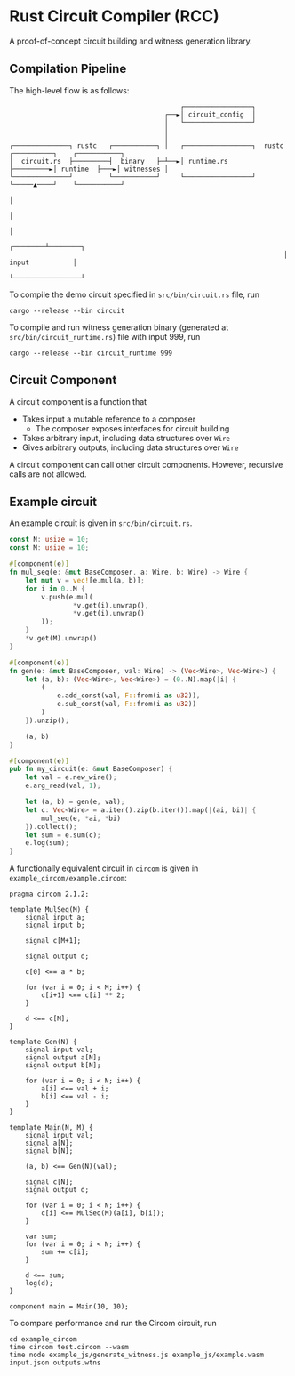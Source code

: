 # Rust Circuit Compiler (RCC)

A proof-of-concept circuit building and witness generation library.

## Compilation Pipeline

The high-level flow is as follows:

```
                                           ┌─────────────────┐
                                       ┌──►│ circuit_config  │
                                       │   └─────────────────┘
                                       │
                                       │
┌──────────────┐ rustc   ┌───────────┐ │   ┌─────────────────┐  rustc   ┌──────────┐    ┌───────────┐
│  circuit.rs  ├─────────┤  binary   ├─┴──►│ runtime.rs      ├─────────►│ runtime  ├───►│ witnesses │
└──────────────┘         └───────────┘     └─────────────────┘          └─────▲────┘    └───────────┘
                                                                              │
                                                                              │
                                                                              │
                                                                     ┌────────┴────────┐
                                                                     │ input           │
                                                                     └─────────────────┘
```

To compile the demo circuit specified in `src/bin/circuit.rs` file, run

```
cargo --release --bin circuit
```

To compile and run witness generation binary (generated at `src/bin/circuit_runtime.rs`) file with input 999, run

```
cargo --release --bin circuit_runtime 999
```

## Circuit Component

A circuit component is a function that
- Takes input a mutable reference to a composer
  - The composer exposes interfaces for circuit building
- Takes arbitrary input, including data structures over `Wire`
- Gives arbitrary outputs, including data structures over `Wire`

A circuit component can call other circuit components. However, recursive calls
are not allowed.

## Example circuit

An example circuit is given in `src/bin/circuit.rs`.

```rust
const N: usize = 10;
const M: usize = 10;

#[component(e)]
fn mul_seq(e: &mut BaseComposer, a: Wire, b: Wire) -> Wire {
    let mut v = vec![e.mul(a, b)];
    for i in 0..M {
        v.push(e.mul(
                *v.get(i).unwrap(),
                *v.get(i).unwrap()
        ));
    }
    *v.get(M).unwrap()
}

#[component(e)]
fn gen(e: &mut BaseComposer, val: Wire) -> (Vec<Wire>, Vec<Wire>) {
    let (a, b): (Vec<Wire>, Vec<Wire>) = (0..N).map(|i| {
        (
            e.add_const(val, F::from(i as u32)),
            e.sub_const(val, F::from(i as u32))
        )
    }).unzip();

    (a, b)
}

#[component(e)]
pub fn my_circuit(e: &mut BaseComposer) {
    let val = e.new_wire();
    e.arg_read(val, 1);

    let (a, b) = gen(e, val);
    let c: Vec<Wire> = a.iter().zip(b.iter()).map(|(ai, bi)| {
        mul_seq(e, *ai, *bi)
    }).collect();
    let sum = e.sum(c);
    e.log(sum);
}
```

A functionally equivalent circuit in `circom` is given in `example_circom/example.circom`:

```circom
pragma circom 2.1.2;

template MulSeq(M) {
    signal input a;
    signal input b;

    signal c[M+1];

    signal output d;

    c[0] <== a * b;

    for (var i = 0; i < M; i++) {
        c[i+1] <== c[i] ** 2;
    }

    d <== c[M];
}

template Gen(N) {
    signal input val;
    signal output a[N];
    signal output b[N];

    for (var i = 0; i < N; i++) {
        a[i] <== val + i;
        b[i] <== val - i;
    }
}

template Main(N, M) {
    signal input val;
    signal a[N];
    signal b[N];

    (a, b) <== Gen(N)(val);

    signal c[N];
    signal output d;

    for (var i = 0; i < N; i++) {
        c[i] <== MulSeq(M)(a[i], b[i]);
    }

    var sum;
    for (var i = 0; i < N; i++) {
        sum += c[i];
    }

    d <== sum;
    log(d);
}

component main = Main(10, 10);
```

To compare performance and run the Circom circuit, run

```
cd example_circom
time circom test.circom --wasm
time node example_js/generate_witness.js example_js/example.wasm input.json outputs.wtns
```
